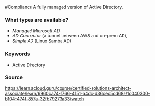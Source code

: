#Compliance 
A fully managed version of Active Directory.
### What types are available?
* *Managed Microsoft AD*
* *AD Connector* (a tunnel between AWS and on-prem AD),
* *Simple AD* (Linux Samba AD)

### Keywords
* Active Directory
### Source
https://learn.acloud.guru/course/certified-solutions-architect-associate/learn/6960ca74-1766-4151-a4dc-d36cec5cd68e/1c040300-b104-474f-857a-32fb79273a33/watch